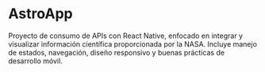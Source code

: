 # AstroApp
Proyecto de consumo de APIs con React Native, enfocado en integrar y visualizar información científica proporcionada por la NASA. Incluye manejo de estados, navegación, diseño responsivo y buenas prácticas de desarrollo móvil.

